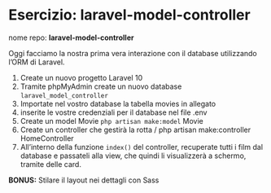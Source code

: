# Esercizio: laravel-model-controller

nome repo: **laravel-model-controller**

Oggi facciamo la nostra prima vera interazione con il database utilizzando l’ORM di Laravel.

1. Create un nuovo progetto Laravel 10
2. Tramite phpMyAdmin create un nuovo database `laravel_model_controller`
3. Importate nel vostro database la tabella movies in allegato
4. inserite le vostre credenziali per il database nel file .env
5. Create un model Movie
   `php artisan make:model` Movie
6. Create un controller che gestirà la rotta /
   php artisan make:controller HomeController
7. All’interno della funzione `index()` del controller, recuperate tutti i film dal database e passateli alla view, che quindi li visualizzerà a schermo, tramite delle card.

**BONUS:**
Stilare il layout nei dettagli con Sass
